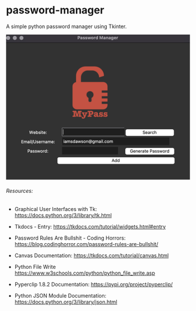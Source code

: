 # password-manager
 A simple python password manager using Tkinter.


![Alt text](/mypass.png?raw=true "MyPass")


###### Resources: 

- Graphical User Interfaces with Tk:
https://docs.python.org/3/library/tk.html

- Tkdocs - Entry:
https://tkdocs.com/tutorial/widgets.html#entry

- Password Rules Are Bullshit - Coding Horrors:
https://blog.codinghorror.com/password-rules-are-bullshit/

- Canvas Documentation:
https://tkdocs.com/tutorial/canvas.html

- Python File Write
https://www.w3schools.com/python/python_file_write.asp

- Pyperclip 1.8.2 Documentation: 
https://pypi.org/project/pyperclip/

- Python JSON Module Documentation: 
https://docs.python.org/3/library/json.html